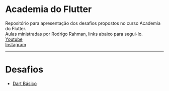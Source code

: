 # Academia do Flutter
Repositório para apresentação dos desafios propostos no curso Academia do Flutter.  
Aulas ministradas por Rodrigo Rahman, links abaixo para segui-lo.  
[Youtube](https://www.youtube.com/rodrigorahman)  
[Instagram](https://www.instagram.com/rodrigorahman.dev/)  
___
# Desafios  
* [Dart Básico](https://github.com/punkklan/academia_flutter_estudos/blob/main/desafioBasico.dart)  
